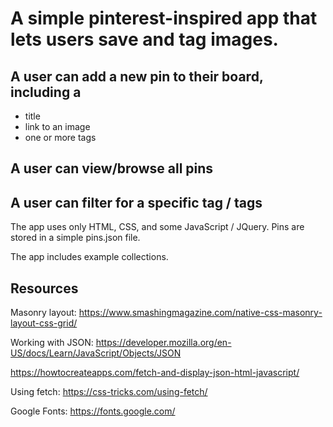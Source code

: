 # A simple pinterest-inspired app that lets users save and tag images.

## A user can add a new pin to their board, including a

* title
* link to an image
* one or more tags

## A user can view/browse all pins

## A user can filter for a specific tag / tags

The app uses only HTML, CSS, and some JavaScript / JQuery. Pins are stored in a simple pins.json file.

The app includes example collections.

## Resources

Masonry layout: https://www.smashingmagazine.com/native-css-masonry-layout-css-grid/

Working with JSON: https://developer.mozilla.org/en-US/docs/Learn/JavaScript/Objects/JSON 

https://howtocreateapps.com/fetch-and-display-json-html-javascript/

Using fetch: https://css-tricks.com/using-fetch/

Google Fonts: https://fonts.google.com/
